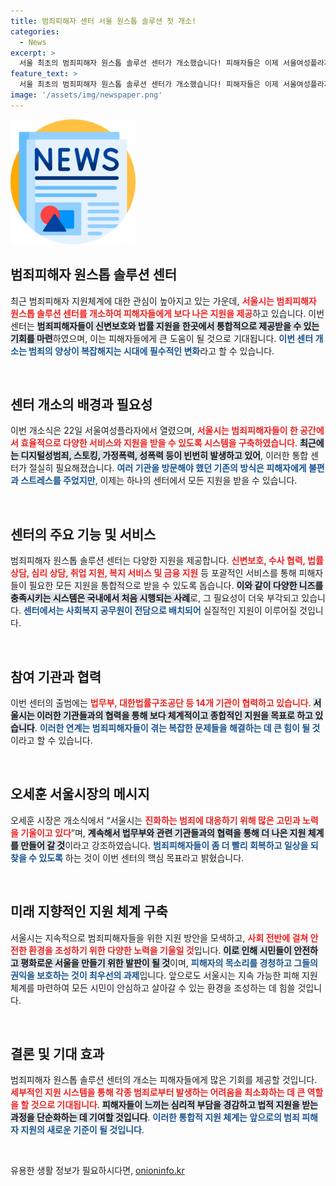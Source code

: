 ```yaml
---
title: 범죄피해자 센터 서울 원스톱 솔루션 첫 개소!
categories:
  - News
excerpt: >
  서울 최초의 범죄피해자 원스톱 솔루션 센터가 개소했습니다! 피해자들은 이제 서울여성플라자에서 심리, 법률, 복지 등 통합 지원을 한 곳에서 받을 수 있습니다. 오세훈 시장의 강력한 의지와 함께 더 안전한 서울을 기대해보세요!
feature_text: >
  서울 최초의 범죄피해자 원스톱 솔루션 센터가 개소했습니다! 피해자들은 이제 서울여성플라자에서 심리, 법률, 복지 등 통합 지원을 한 곳에서 받을 수 있습니다. 오세훈 시장의 강력한 의지와 함께 더 안전한 서울을 기대해보세요!
image: '/assets/img/newspaper.png'
---
```


<p><img src="/assets/img/newspaper.png" alt="kimp 속보" /></p>

<h2 data-ke-size="size26">범죄피해자 원스톱 솔루션 센터</h2>

<p data-ke-size="size16">최근 범죄피해자 지원체계에 대한 관심이 높아지고 있는 가운데, <b><span style="color: #ee2323;">서울시는 범죄피해자 원스톱 솔루션 센터를 개소하여 피해자들에게 보다 나은 지원을 제공</span></b>하고 있습니다. 이번 센터는 <b><span style="background-color: #21538527;">범죄피해자들이 신변보호와 법률 지원을 한곳에서 통합적으로 제공받을 수 있는 기회를 마련</span></b>하였으며, 이는 피해자들에게 큰 도움이 될 것으로 기대됩니다. <b><span style="color: #1a5490;">이번 센터 개소는 범죄의 양상이 복잡해지는 시대에 필수적인 변화</span></b>라고 할 수 있습니다.</p>

<p data-ke-size="size16">&nbsp;</p>

<h2 data-ke-size="size26">센터 개소의 배경과 필요성</h2>

<p data-ke-size="size16">이번 개소식은 22일 서울여성플라자에서 열렸으며, <b><span style="color: #ee2323;">서울시는 범죄피해자들이 한 공간에서 효율적으로 다양한 서비스와 지원을 받을 수 있도록 시스템을 구축하였습니다</span></b>. <b><span style="background-color: #21538527;">최근에는 디지털성범죄, 스토킹, 가정폭력, 성폭력 등이 빈번히 발생하고 있어</span></b>, 이러한 통합 센터가 절실히 필요해졌습니다. <b><span style="color: #1a5490;">여러 기관을 방문해야 했던 기존의 방식은 피해자에게 불편과 스트레스를 주었지만</span></b>, 이제는 하나의 센터에서 모든 지원을 받을 수 있습니다.</p>

<p data-ke-size="size16">&nbsp;</p>

<h2 data-ke-size="size26">센터의 주요 기능 및 서비스</h2>

<p data-ke-size="size16">범죄피해자 원스톱 솔루션 센터는 다양한 지원을 제공합니다. <b><span style="color: #ee2323;">신변보호, 수사 협력, 법률 상담, 심리 상담, 취업 지원, 복지 서비스 및 금융 지원</span></b> 등 포괄적인 서비스를 통해 피해자들이 필요한 모든 지원을 통합적으로 받을 수 있도록 돕습니다. <b><span style="background-color: #21538527;">이와 같이 다양한 니즈를 충족시키는 시스템은 국내에서 처음 시행되는 사례</span></b>로, 그 필요성이 더욱 부각되고 있습니다. <b><span style="color: #1a5490;">센터에서는 사회복지 공무원이 전담으로 배치되어</span></b> 실질적인 지원이 이루어질 것입니다.</p>

<p data-ke-size="size16">&nbsp;</p>

<h2 data-ke-size="size26">참여 기관과 협력</h2>

<p data-ke-size="size16">이번 센터의 출범에는 <b><span style="color: #ee2323;">법무부, 대한법률구조공단 등 14개 기관이 협력하고 있습니다</span></b>. <b><span style="background-color: #21538527;">서울시는 이러한 기관들과의 협력을 통해 보다 체계적이고 종합적인 지원을 목표로 하고 있습니다</span></b>. <b><span style="color: #1a5490;">이러한 연계는 범죄피해자들이 겪는 복잡한 문제들을 해결하는 데 큰 힘이 될 것</span></b>이라고 할 수 있습니다.</p>

<p data-ke-size="size16">&nbsp;</p>

<h2 data-ke-size="size26">오세훈 서울시장의 메시지</h2>

<p data-ke-size="size16">오세훈 시장은 개소식에서 “서울시는 <b><span style="color: #ee2323;">진화하는 범죄에 대응하기 위해 많은 고민과 노력을 기울이고 있다</span></b>”며, <b><span style="background-color: #21538527;">계속해서 법무부와 관련 기관들과의 협력을 통해 더 나은 지원 체계를 만들어 갈 것</span></b>이라고 강조하였습니다. <b><span style="color: #1a5490;">범죄피해자들이 좀 더 빨리 회복하고 일상을 되찾을 수 있도록</span></b> 하는 것이 이번 센터의 핵심 목표라고 밝혔습니다.</p>

<p data-ke-size="size16">&nbsp;</p>

<h2 data-ke-size="size26">미래 지향적인 지원 체계 구축</h2>

<p data-ke-size="size16">서울시는 지속적으로 범죄피해자들을 위한 지원 방안을 모색하고, <b><span style="color: #ee2323;">사회 전반에 걸쳐 안전한 환경을 조성하기 위한 다양한 노력을 기울일 것</span></b>입니다. <b><span style="background-color: #21538527;">이로 인해 시민들이 안전하고 평화로운 서울을 만들기 위한 발판이 될 것</span></b>이며, <b><span style="color: #1a5490;">피해자의 목소리를 경청하고 그들의 권익을 보호하는 것이 최우선의 과제</span></b>입니다. 앞으로도 서울시는 지속 가능한 피해 지원 체계를 마련하여 모든 시민이 안심하고 살아갈 수 있는 환경을 조성하는 데 힘쓸 것입니다.</p>

<p data-ke-size="size16">&nbsp;</p>

<h2 data-ke-size="size26">결론 및 기대 효과</h2>

<p data-ke-size="size16">범죄피해자 원스톱 솔루션 센터의 개소는 피해자들에게 많은 기회를 제공할 것입니다. <b><span style="color: #ee2323;">세부적인 지원 시스템을 통해 각종 범죄로부터 발생하는 어려움을 최소화하는 데 큰 역할을 할 것으로 기대됩니다</span></b>. <b><span style="background-color: #21538527;">피해자들이 느끼는 심리적 부담을 경감하고 법적 지원을 받는 과정을 단순화하는 데 기여할 것입니다</span></b>. <b><span style="color: #1a5490;">이러한 통합적 지원 체계는 앞으로의 범죄 피해자 지원의 새로운 기준이 될 것입니다</span></b>.</p>

<p data-ke-size="size16">&nbsp;</p>
유용한 생활 정보가 필요하시다면, <a href="https://onioninfo.kr" rel="dofollow">onioninfo.kr</a>


